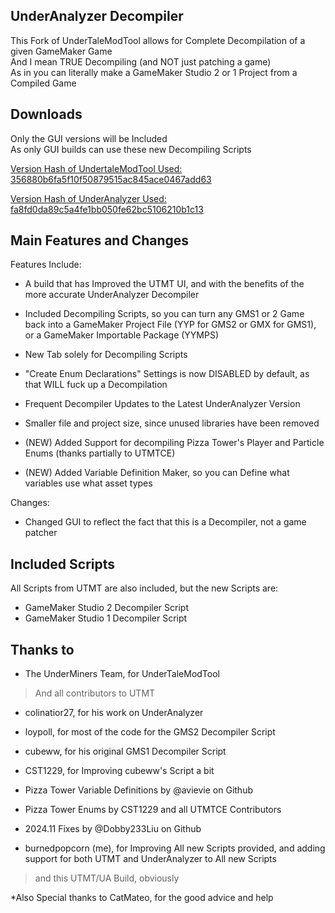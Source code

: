 ## UnderAnalyzer Decompiler

This Fork of UnderTaleModTool allows for Complete Decompilation of a given GameMaker Game
<br>
And I mean TRUE Decompiling (and NOT just patching a game)
<br>
As in you can literally make a GameMaker Studio 2 or 1 Project from a Compiled Game

## Downloads

Only the GUI versions will be Included
<br>
As only GUI builds can use these new Decompiling Scripts

[Version Hash of UndertaleModTool Used: 356880b6fa5f10f50879515ac845ace0467add63](https://github.com/UnderminersTeam/UndertaleModTool/commit/356880b6fa5f10f50879515ac845ace0467add63)

[Version Hash of UnderAnalyzer Used: fa8fd0da89c5a4fe1bb050fe62bc5106210b1c13](https://github.com/UnderminersTeam/Underanalyzer/tree/fa8fd0da89c5a4fe1bb050fe62bc5106210b1c13)

## Main Features and Changes

Features Include:
- A build that has Improved the UTMT UI, and with the benefits of the more accurate UnderAnalyzer Decompiler
- Included Decompiling Scripts, so you can turn any GMS1 or 2 Game back into a GameMaker Project File (YYP for GMS2 or GMX for GMS1), or a GameMaker Importable Package (YYMPS)
- New Tab solely for Decompiling Scripts
- "Create Enum Declarations" Settings is now DISABLED by default, as that WILL fuck up a Decompilation
- Frequent Decompiler Updates to the Latest UnderAnalyzer Version
- Smaller file and project size, since unused libraries have been removed

- (NEW) Added Support for decompiling Pizza Tower's Player and Particle Enums (thanks partially to UTMTCE)
- (NEW) Added Variable Definition Maker, so you can Define what variables use what asset types

Changes:
- Changed GUI to reflect the fact that this is a Decompiler, not a game patcher

## Included Scripts

All Scripts from UTMT are also included, but the new Scripts are:

- GameMaker Studio 2 Decompiler Script
- GameMaker Studio 1 Decompiler Script

## Thanks to
* The UnderMiners Team, for UnderTaleModTool
> And all contributors to UTMT

* colinatior27, for his work on UnderAnalyzer
* loypoll, for most of the code for the GMS2 Decompiler Script
* cubeww, for his original GMS1 Decompiler Script
* CST1229, for Improving cubeww's Script a bit
* Pizza Tower Variable Definitions by @avievie on Github
* Pizza Tower Enums by CST1229 and all UTMTCE Contributors
* 2024.11 Fixes by @Dobby233Liu on Github

* burnedpopcorn (me), for Improving All new Scripts provided, and adding support for both UTMT and UnderAnalyzer to All new Scripts
> and this UTMT/UA Build, obviously


*Also Special thanks to CatMateo, for the good advice and help
